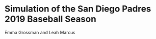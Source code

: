 
# Simulation of the San Diego Padres 2019 Baseball Season

<!-- badges: start -->
<!-- badges: end -->

Emma Grossman and Leah Marcus

